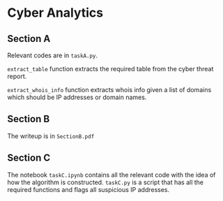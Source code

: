 # Cyber Analytics

## Section A
Relevant codes are in `taskA.py`.

`extract_table` function extracts the required table from the cyber threat report.

`extract_whois_info` function extracts whois info given a list of domains which should be IP addresses or domain names.

## Section B
The writeup is in `SectionB.pdf`

## Section C
The notebook `taskC.ipynb` contains all the relevant code with the idea of how the algorithm is constructed. `taskC.py` is a script that has all the required functions and flags all suspicious IP addresses.